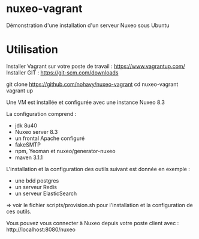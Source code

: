 # nuxeo-vagrant
Démonstration d'une installation d'un serveur Nuxeo sous Ubuntu

# Utilisation 

Installer Vagrant sur votre poste de travail : https://www.vagrantup.com/
Installer GIT : https://git-scm.com/downloads

git clone https://github.com/nohavy/nuxeo-vagrant
cd nuxeo-vagrant
vagrant up

Une VM est installée et configurée avec une instance Nuxeo 8.3

La configuration comprend : 
- jdk 8u40
- Nuxeo server 8.3
- un frontal Apache configuré
- fakeSMTP
- npm, Yeoman et nuxeo/generator-nuxeo
- maven 3.1.1

L'installation et la configuration des outils suivant est donnée en exemple : 
- une bdd postgres
- un serveur Redis
- un serveur ElasticSearch

=> voir le fichier scripts/provision.sh pour l'installation et la configuration de ces outils.


Vous pouvez vous connecter à Nuxeo depuis votre poste client avec : http://localhost:8080/nuxeo

